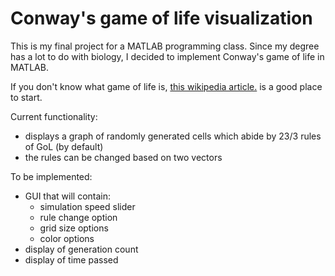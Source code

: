 # Conway's game of life visualization
This is my final project for a MATLAB programming class.
Since my degree has a lot to do with biology, I decided to implement Conway's game of life in MATLAB.

If you don't know what game of life is, [this wikipedia article.](https://en.wikipedia.org/wiki/Conway's_Game_of_Life.) is a good place to start.
 
Current functionality:
 + displays a graph of randomly generated cells which abide by 23/3 rules of GoL (by default)
 + the rules can be changed based on two vectors

To be implemented:
 + GUI that will contain:
   + simulation speed slider
   + rule change option
   + grid size options
   + color options
+ display of generation count
+ display of time passed
